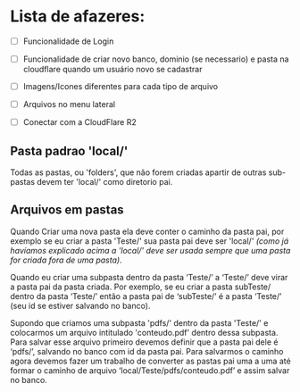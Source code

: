 # Lista de afazeres:
-[ ] Funcionalidade de Login
-[ ] Funcionalidade de criar novo banco, dominio (se necessario) e pasta na cloudflare quando um usuário novo se cadastrar 
-[ ] Imagens/Icones diferentes para cada tipo de arquivo
-[ ] Arquivos no menu lateral
-[ ] Conectar com a CloudFlare R2


## Pasta padrao 'local/'
Todas as pastas, ou 'folders', que não forem criadas apartir de outras sub-pastas devem ter 'local/' como diretorio pai.

## Arquivos em pastas
Quando Criar uma nova pasta ela deve conter o caminho da pasta pai, por exemplo se eu criar a pasta 'Teste/' sua pasta pai deve ser 'local/' *(como já havíamos explicado acima a 'local/' deve ser usada sempre que uma pasta for criada fora de uma pasta)*.

Quando eu criar uma subpasta dentro da pasta ‘Teste/’ a ‘Teste/’ deve virar a pasta pai da pasta criada. Por exemplo, se eu criar a pasta subTeste/ dentro da pasta ‘Teste/’ então a pasta pai de ‘subTeste/’ é a pasta ‘Teste/’ (seu id se estiver salvando no banco).

Supondo que criamos uma subpasta 'pdfs/' dentro da pasta 'Teste/' e colocarmos um arquivo intitulado 'conteudo.pdf' dentro dessa subpasta.
Para salvar esse arquivo primeiro devemos definir que a pasta pai dele é ‘pdfs/’, salvando no banco com id da pasta pai. Para salvarmos o caminho agora devemos fazer um trabalho de converter as pastas pai uma a uma até formar o caminho de arquivo ‘local/Teste/pdfs/conteudo.pdf’ e assim salvar no banco.
